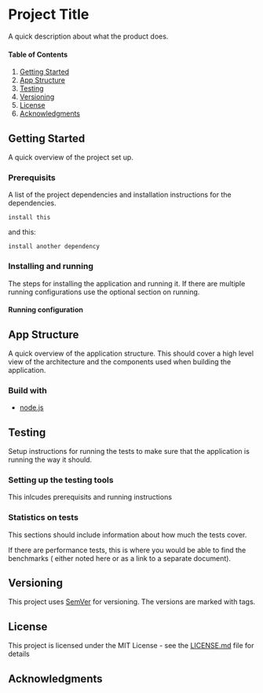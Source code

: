 # Project Title

A quick description about what the product does.

#### Table of Contents

1. [Getting Started](#getting-started)
2. [App Structure](#app-structure)
3. [Testing](#testing)
4. [Versioning](#versioning)
5. [License](#license)
6. [Acknowledgments](#acknowledgments)

## Getting Started

A quick overview of the project set up. 

### Prerequisits

A list of the project dependencies and installation instructions for the dependencies. 

```shell
install this
```

and this:

```shell
install another dependency
```

### Installing and running

The steps for installing the application and running it. If there are multiple running configurations use the optional section on running.

#### Running configuration

## App Structure

A quick overview of the application structure. This should cover a high level view of the architecture and the components used when building the application.

### Build with
* [node.js](https://nodejs.org/en/)

## Testing

Setup instructions for running the tests to make sure that the application is running the way it should.

### Setting up the testing tools

This inlcudes prerequisits and running instructions

### Statistics on tests 

This sections should include information about how much the tests cover. 

If there are performance tests, this is where you would be able to find the benchmarks ( either noted here or as a link to a separate document).

## Versioning

This project uses [SemVer](http://semver.org/) for versioning. The versions are marked with tags.

## License

This project is licensed under the MIT License - see the [LICENSE.md](LICENSE.md) file for details

## Acknowledgments
